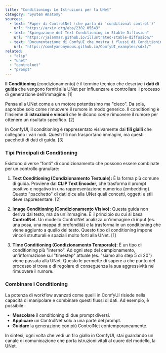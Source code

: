 ```yaml
---
title: "Conditioning: Le Istruzioni per la UNet"
category: "System Anatomy"
sources:
  - text: "Paper di ControlNet (che parla di 'conditional control')"
    url: "https://arxiv.org/abs/2302.05543"
  - text: "Spiegazione del Text Conditioning in Stable Diffusion"
    url: "https://jalammar.github.io/illustrated-stable-diffusion/"
  - text: "Documentazione di ComfyUI che mostra i flussi di Conditioning"
    url: "https://comfyanonymous.github.io/ComfyUI_examples/sdxl/"
related:
  - "clip"
  - "unet"
  - "controlnet"
  - "prompt"
---
```


Il **Conditioning** (condizionamento) è il termine tecnico che descrive i **dati di guida** che vengono forniti alla UNet per influenzare e controllare il processo di generazione dell'immagine. [1]

Pensa alla UNet come a un motore potentissimo ma "cieco". Da sola, saprebbe solo come rimuovere il rumore in modo generico. Il conditioning è l'insieme di **istruzioni e vincoli** che le dicono *come* rimuovere il rumore per ottenere un risultato specifico. [2]

In ComfyUI, il conditioning è rappresentato visivamente dai **fili gialli** che collegano i vari nodi. Questi fili non trasportano immagini, ma questi pacchetti di dati di guida. [3]

### Tipi Principali di Conditioning

Esistono diverse "fonti" di condizionamento che possono essere combinate per un controllo granulare:

1.  **Text Conditioning (Condizionamento Testuale):**
    È la forma più comune di guida. Proviene dal **CLIP Text Encoder**, che trasforma il prompt positivo e negativo in una rappresentazione numerica (embedding). Questo "pacchetto" di dati dice alla UNet quali concetti, oggetti e stili deve rappresentare. [2]

2.  **Image Conditioning (Condizionamento Visivo):**
    Questa guida non deriva dal testo, ma da un'immagine. È il principio su cui si basa **ControlNet**. Un modello ControlNet analizza un'immagine di input (es. una posa, una mappa di profondità) e la trasforma in un conditioning che viene aggiunto a quello del testo. Questo tipo di conditioning impone vincoli strutturali e spaziali molto forti alla UNet. [1]

3.  **Time Conditioning (Condizionamento Temporale):**
    È un tipo di conditioning più "interno". Ad ogni step del campionamento, un'informazione sul "timestep" attuale (es. "siamo allo step 5 di 20") viene passata alla UNet. Questo le permette di sapere a che punto del processo si trova e di regolare di conseguenza la sua aggressività nel rimuovere il rumore.

### Combinare i Conditioning

La potenza di workflow avanzati come quelli in ComfyUI risiede nella capacità di manipolare e combinare questi flussi di dati. Ad esempio, è possibile:
- **Mescolare** il conditioning di due prompt diversi.
- **Applicare** un ControlNet solo a una parte del prompt.
- **Guidare** la generazione con più ControlNet contemporaneamente.

In sintesi, ogni volta che vedi un filo giallo in ComfyUI, stai guardando un canale di comunicazione che porta istruzioni vitali al cuore del modello, la UNet.